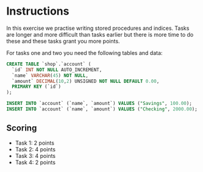 # Instructions
In this exercise we practise writing stored procedures and indices. Tasks are longer and more difficult than tasks earlier but there is more time to do these and these tasks grant you more points.

For tasks one and two you need the following tables and data:
```sql
CREATE TABLE `shop`.`account` (
  `id` INT NOT NULL AUTO_INCREMENT,
  `name` VARCHAR(45) NOT NULL,
  `amount` DECIMAL(10,2) UNSIGNED NOT NULL DEFAULT 0.00,
  PRIMARY KEY (`id`)
);

INSERT INTO `account` (`name`, `amount`) VALUES ("Savings", 100.00);
INSERT INTO `account` (`name`, `amount`) VALUES ("Checking", 2000.00);
```

## Scoring
* Task 1: 2 points
* Task 2: 4 points
* Task 3: 4 points
* Task 4: 2 points